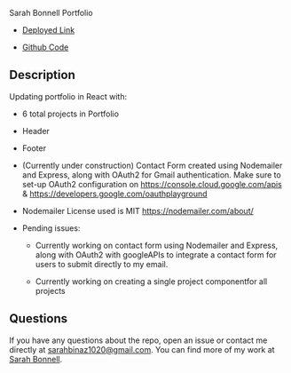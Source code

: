 Sarah Bonnell Portfolio



* [Deployed Link](https://sarahbinaz1020.github.io/bonnell-portfolio/#/)

* [Github Code](https://github.com/sarahbinaz1020/bonnell-portfolio)

## Description

Updating portfolio in React with:

* 6 total projects in Portfolio

* Header

* Footer

* (Currently under construction) Contact Form created using Nodemailer and Express, along with OAuth2 for Gmail authentication. Make sure to set-up OAuth2 configuration on https://console.cloud.google.com/apis & https://developers.google.com/oauthplayground

* Nodemailer License used is MIT https://nodemailer.com/about/


* Pending issues: 

    * Currently working on contact form using Nodemailer and Express, along with OAuth2 with googleAPIs to integrate a contact form for users to submit directly to my email.

    * Currently working on creating a single project componentfor all projects

## Questions

If you have any questions about the repo, open an issue or contact me directly at sarahbinaz1020@gmail.com. You can find more of my work at [Sarah Bonnell](https://github.com/sarahbinaz1020/).